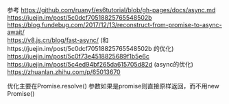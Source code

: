 参考
https://github.com/ruanyf/es6tutorial/blob/gh-pages/docs/async.md  
https://juejin.im/post/5c0dcf70518825765548502b  
https://blog.fundebug.com/2017/12/13/reconstruct-from-promise-to-async-await/  
https://v8.js.cn/blog/fast-async/  (和https://juejin.im/post/5c0dcf70518825765548502b 的优化)
https://juejin.im/post/5c0f73e4518825689f1b5e6c  
https://juejin.im/post/5c4ed94bf265da615705d82d (async的优化)  
https://zhuanlan.zhihu.com/p/65013670

优化主要在Promise.resolve()  参数如果是promise则直接原样返回，而不用new Promise()
